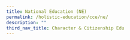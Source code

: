 ```yaml
---
title: National Education (NE)
permalink: /holistic-education/cce/ne/
description: ""
third_nav_title: Character & Citizenship Edu
---
```


